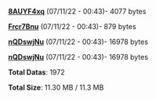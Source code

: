 [**8AUYF4xq**](/data/8AUYF4xq.txt) (07/11/22 - 00:43)- 4077 bytes

[**Frcr7Bnu**](/data/Frcr7Bnu.txt) (07/11/22 - 00:43)- 879 bytes

[**nQDswjNu**](/data/nQDswjNu.txt) (07/11/22 - 00:43)- 16978 bytes

[**nQDswjNu**](/data/nQDswjNu.txt) (07/11/22 - 00:43)- 16978 bytes

**Total Datas**: 1972

**Total Size**: 11.30 MB / 11.3 MB